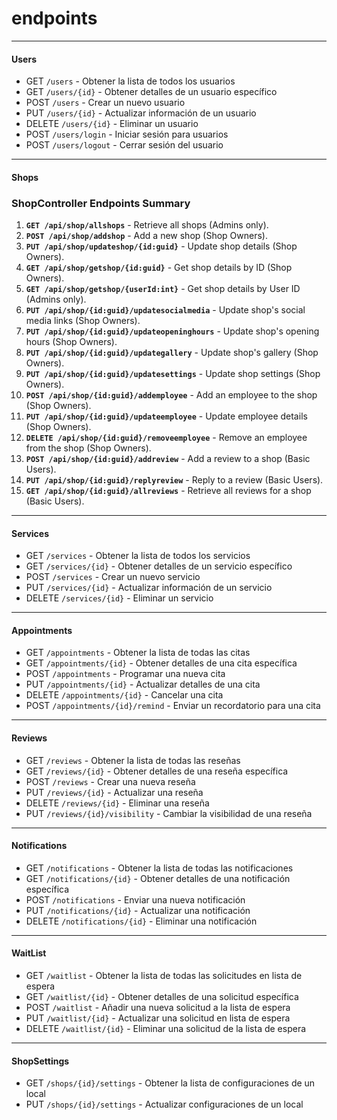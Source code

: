 # endpoints

---
#### Users
-	GET `/users` - Obtener la lista de todos los usuarios
-	GET `/users/{id}` - Obtener detalles de un usuario específico
-	POST `/users` - Crear un nuevo usuario
-	PUT `/users/{id}` - Actualizar información de un usuario
-	DELETE `/users/{id}` - Eliminar un usuario
-	POST `/users/login` - Iniciar sesión para usuarios
-	POST `/users/logout` - Cerrar sesión del usuario

---
#### Shops

### ShopController Endpoints Summary

1. **`GET /api/shop/allshops`** - Retrieve all shops (Admins only).
2. **`POST /api/shop/addshop`** - Add a new shop (Shop Owners).
3. **`PUT /api/shop/updateshop/{id:guid}`** - Update shop details (Shop Owners).
4. **`GET /api/shop/getshop/{id:guid}`** - Get shop details by ID (Shop Owners).
5. **`GET /api/shop/getshop/{userId:int}`** - Get shop details by User ID (Admins only).
6. **`PUT /api/shop/{id:guid}/updatesocialmedia`** - Update shop's social media links (Shop Owners).
7. **`PUT /api/shop/{id:guid}/updateopeninghours`** - Update shop's opening hours (Shop Owners).
8. **`PUT /api/shop/{id:guid}/updategallery`** - Update shop's gallery (Shop Owners).
9. **`PUT /api/shop/{id:guid}/updatesettings`** - Update shop settings (Shop Owners).
10. **`POST /api/shop/{id:guid}/addemployee`** - Add an employee to the shop (Shop Owners).
11. **`PUT /api/shop/{id:guid}/updateemployee`** - Update employee details (Shop Owners).
12. **`DELETE /api/shop/{id:guid}/removeemployee`** - Remove an employee from the shop (Shop Owners).
13. **`POST /api/shop/{id:guid}/addreview`** - Add a review to a shop (Basic Users).
14. **`PUT /api/shop/{id:guid}/replyreview`** - Reply to a review (Basic Users).
15. **`GET /api/shop/{id:guid}/allreviews`** - Retrieve all reviews for a shop (Basic Users).

---

#### Services
-	GET `/services` - Obtener la lista de todos los servicios
-	GET `/services/{id}` - Obtener detalles de un servicio específico
-	POST `/services` - Crear un nuevo servicio
-	PUT `/services/{id}` - Actualizar información de un servicio
-	DELETE `/services/{id}` - Eliminar un servicio

---

#### Appointments
-	GET `/appointments` - Obtener la lista de todas las citas
-	GET `/appointments/{id}` - Obtener detalles de una cita específica
-	POST `/appointments` - Programar una nueva cita
-	PUT `/appointments/{id}` - Actualizar detalles de una cita
-	DELETE `/appointments/{id}` - Cancelar una cita
-	POST `/appointments/{id}/remind` - Enviar un recordatorio para una cita

---

#### Reviews
-	GET `/reviews` - Obtener la lista de todas las reseñas
-	GET `/reviews/{id}` - Obtener detalles de una reseña específica
-	POST `/reviews` - Crear una nueva reseña
-	PUT `/reviews/{id}` - Actualizar una reseña
-	DELETE `/reviews/{id}` - Eliminar una reseña
-	PUT `/reviews/{id}/visibility` - Cambiar la visibilidad de una reseña

---

#### Notifications
-	GET `/notifications` - Obtener la lista de todas las notificaciones
-	GET `/notifications/{id}` - Obtener detalles de una notificación específica
-	POST `/notifications` - Enviar una nueva notificación
-	PUT `/notifications/{id}` - Actualizar una notificación
-	DELETE `/notifications/{id}` - Eliminar una notificación

---

#### WaitList
-	GET `/waitlist` - Obtener la lista de todas las solicitudes en lista de espera
-	GET `/waitlist/{id}` - Obtener detalles de una solicitud específica
-	POST `/waitlist` - Añadir una nueva solicitud a la lista de espera
-	PUT `/waitlist/{id}` - Actualizar una solicitud en lista de espera
-	DELETE `/waitlist/{id}` - Eliminar una solicitud de la lista de espera

---
#### ShopSettings
-	GET `/shops/{id}/settings` - Obtener la lista de configuraciones de un local
-	PUT `/shops/{id}/settings` - Actualizar configuraciones de un local

